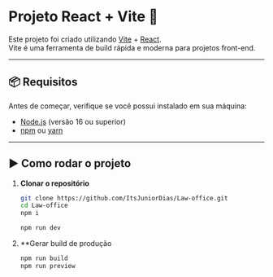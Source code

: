 # Projeto React + Vite 🚀

Este projeto foi criado utilizando [Vite](https://vitejs.dev/) + [React](https://react.dev/).  
Vite é uma ferramenta de build rápida e moderna para projetos front-end.

---

## 📦 Requisitos

Antes de começar, verifique se você possui instalado em sua máquina:

- [Node.js](https://nodejs.org/) (versão 16 ou superior)
- [npm](https://www.npmjs.com/) ou [yarn](https://yarnpkg.com/)

---

## ▶️ Como rodar o projeto

1. **Clonar o repositório**
   ```bash
   git clone https://github.com/ItsJuniorDias/Law-office.git
   cd Law-office
   npm i

   npm run dev

2. **Gerar build de produção
   ```bash
   npm run build
   npm run preview  
  
